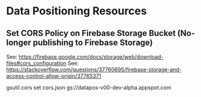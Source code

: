 # Data Positioning Resources

## Set CORS Policy on Firebase Storage Bucket (No-longer publishing to Firebase Storage)

See: https://firebase.google.com/docs/storage/web/download-files#cors_configuration
See: https://stackoverflow.com/questions/37760695/firebase-storage-and-access-control-allow-origin/37765371

gsutil cors set cors.json gs://datapos-v00-dev-alpha.appspot.com
